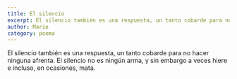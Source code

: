 ```yaml
---
title: El silencio
excerpt: El silencio también es una respuesta, un tanto cobarde para no hacer ninguna afrenta.
author: Mario
category: poema
---
```


El silencio también es una respuesta, un tanto cobarde para no hacer ninguna afrenta. El silencio no es ningún arma, y sin embargo a veces hiere e incluso, en ocasiones, mata.
